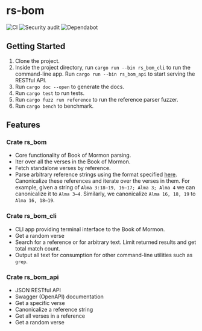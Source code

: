 # rs-bom
![CI](https://github.com/ephraimkunz/rs_bom/workflows/CI/badge.svg)
![Security audit](https://github.com/ephraimkunz/rs_bom/workflows/Security%20audit/badge.svg)
![Dependabot](https://flat.badgen.net/dependabot/ephraimkunz/rs_bom?icon=dependabot)

## Getting Started
1. Clone the project.
2. Inside the project directory, run `cargo run --bin rs_bom_cli` to run the command-line app. Run `cargo run --bin rs_bom_api` to start serving the RESTful API.
3. Run `cargo doc --open` to generate the docs.
4. Run `cargo test` to run tests.
5. Run `cargo fuzz run reference` to run the reference parser fuzzer.
6. Run `cargo bench` to benchmark.

## Features
### Crate rs_bom
* Core functionality of Book of Mormon parsing.
* Iter over all the verses in the Book of Mormon. 
* Fetch standalone verses by reference.
* Parse arbitrary reference strings using the format specified [here](https://en.wikipedia.org/wiki/Bible_citation). Canonicalize these references and iterate over the verses in them. For example, given a string of `Alma 3:18–19, 16–17; Alma 3; Alma 4` we can canonicalize it to `Alma 3–4`. Similarly, we canonicalize `Alma 16, 18, 19` to `Alma 16, 18–19`.

### Crate rs_bom_cli
* CLI app providing terminal interface to the Book of Mormon.
* Get a random verse
* Search for a reference or for arbitrary text. Limit returned results and get total match count.
* Output all text for consumption for other command-line utilities such as `grep`.

### Crate rs_bom_api
* JSON RESTful API
* Swagger (OpenAPI) documentation
* Get a specific verse
* Canonicalize a reference string
* Get all verses in a reference
* Get a random verse


